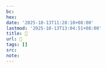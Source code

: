 ```yaml
---
bc:
hex:
date: '2025-10-13T11:28:10+08:00'
lastmod: '2025-10-13T13:04:51+08:00'
title: 󰛰
url: 󰛰
tags: []
src:
note:
---
```

